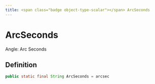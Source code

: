 ```yaml
---
title: <span class="badge object-type-scalar"></span> ArcSeconds
---
```

# <span class="badge object-type-scalar"></span> ArcSeconds

Angle: Arc Seconds

## Definition

```java
public static final String ArcSeconds = arcsec
```
